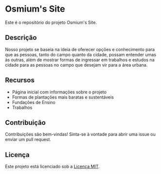 # Osmium's Site

Este é o repositório do projeto Osmium's Site.

## Descrição

Nosso projeto se baseia na ideia de oferecer opções e conhecimento para que as pessoas, tanto do campo quanto da cidade, possam entender umas às outras, além de mostrar formas de ingressar em trabalhos e estudos na cidade para as pessoas no campo que desejam vir para a área urbana.

## Recursos

- Página inicial com informações sobre o projeto
- Formas de plantações mais baratas e sustentáveis
- Fundações de Ensino
- Trabalhos



## Contribuição

Contribuições são bem-vindas! Sinta-se à vontade para abrir uma issue ou enviar um pull request.

## Licença

Este projeto está licenciado sob a [Licença MIT](LICENSE).
